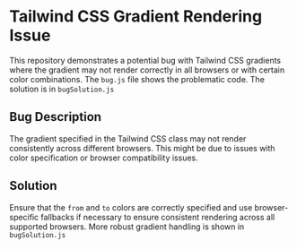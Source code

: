 # Tailwind CSS Gradient Rendering Issue

This repository demonstrates a potential bug with Tailwind CSS gradients where the gradient may not render correctly in all browsers or with certain color combinations.  The `bug.js` file shows the problematic code. The solution is in `bugSolution.js`

## Bug Description
The gradient specified in the Tailwind CSS class may not render consistently across different browsers.  This might be due to issues with color specification or browser compatibility issues.

## Solution
Ensure that the `from` and `to` colors are correctly specified and use browser-specific fallbacks if necessary to ensure consistent rendering across all supported browsers.  More robust gradient handling is shown in `bugSolution.js`